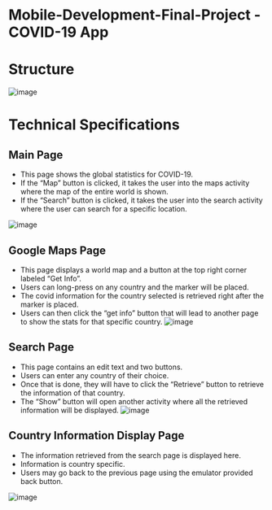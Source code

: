 # Mobile-Development-Final-Project - COVID-19 App


# Structure
![image](https://user-images.githubusercontent.com/44883269/103840801-45057480-5060-11eb-977d-df02aa2dbd30.png)

# Technical Specifications
## Main Page
- This page shows the global statistics for COVID-19. 
- If the “Map” button is clicked, it takes the user into the maps activity where the map of the entire world is shown. 
- If the “Search” button is clicked, it takes the user into the search activity where the user can search for a specific location. 

![image](https://user-images.githubusercontent.com/44883269/103841118-e12f7b80-5060-11eb-9029-46f8deb85f00.png)

## Google Maps Page
- This page displays a world map and a button at the top right corner labeled “Get Info”.
- Users can long-press on any country and the marker will be placed.
- The covid information for the country selected is retrieved right after the marker is placed.
- Users can then click the “get info” button that will lead to another page to show the stats for that specific country.
![image](https://user-images.githubusercontent.com/44883269/103841213-0a500c00-5061-11eb-9a21-181ec342bcfc.png)

## Search Page
- This page contains an edit text and two buttons.
- Users can enter any country of their choice.
- Once that is done, they will have to click the “Retrieve” button to retrieve the information of that country.
- The “Show” button will open another activity where all the retrieved information will be displayed.
![image](https://user-images.githubusercontent.com/44883269/103841251-1dfb7280-5061-11eb-9358-0e680a0174b5.png)

## Country Information Display Page
- The information retrieved from the search page is displayed here.
- Information is country specific.
- Users may go back to the previous page using the emulator provided back button.

![image](https://user-images.githubusercontent.com/44883269/103841267-281d7100-5061-11eb-9930-42747e35cb40.png)
